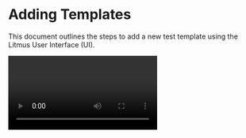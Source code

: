 # Adding Templates

This document outlines the steps to add a new test template using the Litmus User Interface (UI).

<video controls="controls" src="/video/TemplateCreation.mp4" />

Litmus supports two types of templates:

- **Test Run:** For evaluating individual requests against expected responses.
- **Test Mission:** For evaluating multi-turn conversations guided by an LLM, where the LLM generates requests based on a mission description and previous interactions.

![Add template via the UI](/img/add-template.png)

## Prerequisites

- Litmus deployed to Google Cloud, accessible through the web interface. See the main [Litmus README](https://github.com/google/litmus/blob/main/README.md) for deployment instructions.

## Steps

1. **Navigate to the Templates Page:** After logging into Litmus, click on "Templates" in the left-hand navigation menu.

![Template Overview](public/img/templates-overview.png)

2. **Open the Add Template Form:** Click the "Add Template" button. This will open a new form for creating a test template.

![Add template via the UI](/img/add-template.png)

3. **Provide Template Details:**

   - **Template ID:** Enter a unique name to identify your template (e.g., "search-query-template").
   - **Template Type:** Select either "Test Run" or "Test Mission" from the dropdown.
   - **Test Cases/Mission Items:**
     - For **Test Runs:**
       - Click on "Add Test Case" to add individual test data items.
       - For each test case, provide:
         - **Query:** The input to your LLM (e.g., "What is the capital of France?").
         - **Response:** The expected output or golden answer from your LLM (e.g., "Paris").
         - **Filter** (optional): Any additional filters you want to apply (comma-separated).
         - **Source** (optional): A source identifier for the test case.
         - **Block** (optional): Toggle whether this test case should be blocked.
         - **Category** (optional): A category to organize your test cases.
     - For **Test Missions:**
       - Click on "Add Mission" to add a mission item.
       - For each mission item, provide:
         - **Mission:** A description of the overall mission or task the LLM should accomplish. This description will guide the LLM's actions throughout the interaction loops.
         - **Mission Result:** The expected outcome or goal of the mission. This will be used by the LLM for evaluation after the mission is complete.
         - You can still optionally provide Filter, Source, Block, and Category as for Test Runs.
   - **Request Payload:**
     ![Edit template payload](/img/edit-template-payload.png)
     - Use the JSON editor to define the structure of your test request.
     - Include placeholders (e.g., `{query}`) for dynamic values from your test cases or missions. For "Test Missions", the {query} placeholder will be dynamically replaced with the LLM's generated requests in each turn.
   - **Pre-Request and Post-Request (optional):** Use the JSON editor to define optional requests to be executed before and after the main test request. These apply to both Test Runs and Test Missions.
   - **Evaluation Types:**
     - Navigate to the "LLM Evaluation Prompt" tab.
     - Select the evaluation methods you want to use:
       - **Custom LLM Evaluation:** Enable this to use the LLM Evaluation Prompt for assessment.
       - **Ragas:** Enable this to apply Ragas metrics for evaluation.
       - **DeepEval:** Enable this and select the specific DeepEval metrics you want to use from the list.
   - **LLM Evaluation Prompt (optional):**
     - Provide a prompt to guide the LLM in assessing responses.
     - This prompt is used for **Custom LLM Evaluation** and for evaluating **Test Missions** after all turns are complete.
     - The UI provides a default prompt, which you can modify or replace.
   - **Input and Output Field Selection:**
     ![Input Field](/img/select-input-field.png)
     - Click on the "Input Field" button. The left-hand pane will display a JSON representation of your "Request Payload." Click the node corresponding to the field you wish to use as input to your test cases or missions.
     - You can run your "Request Payload" to get an example response by clicking the "Test Request" button.
     - After running your request, click on the "Output Field" button. In the left-hand pane, click the node corresponding to the field you wish to use as the output for assessment.
   - **Mission Duration (for Test Missions only):** Enter the number of interaction loops the LLM should perform to accomplish the mission.

4. **Test Your Request:** (Optional) Before saving, you can test the "Request Payload" by clicking the "Test Request" button. This ensures the request is valid and helps you visualize the response. This is useful for both Test Runs and Test Missions.

5. **Save the Template:** When finished, click the "Add Template" button. This will save your new template.

6. **Start a Run:** You can now use this template to submit test runs. Refer to the [Submitting Test Runs](/ui-start-test-run) documentation for details.

## Example JSON Upload

You can also populate test cases by uploading a JSON file. The JSON file must have an array with the following structure:

**For Test Runs:**

```json
[
  {
    "query": "What is the capital of France?",
    "response": "Paris",
    "filter": "location,city",
    "source": "wikipedia",
    "block": "false",
    "category": "geography"
  },
  {
    "query": "What is the highest mountain in the world?",
    "response": "Mount Everest",
    "filter": "mountain,height",
    "source": "nationalgeographic",
    "block": "false",
    "category": "geography"
  }
]
```

**For Test Missions:**

```json
[
  {
    "query": "Book a flight from San Francisco to New York for two adults on December 20th, returning on December 25th.",
    "response": "Okay, I have booked your flight from San Francisco to New York for December 20th to 25th. Can I help you with anything else?",
    "filter": "travel, flights",
    "source": "example",
    "block": "false",
    "category": "booking"
  }
]
```

To upload your JSON:

- Go to the "Test Cases" or "Missions" tab, depending on your template type.
- Click the "Upload JSON" button.
- Select your JSON file.

Litmus will validate the file and populate the test cases or missions.
